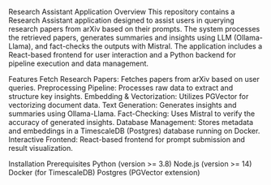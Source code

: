 Research Assistant Application
Overview
This repository contains a Research Assistant application designed to assist users in querying research papers from arXiv based on their prompts. The system processes the retrieved papers, generates summaries and insights using LLM (Ollama-Llama), and fact-checks the outputs with Mistral. The application includes a React-based frontend for user interaction and a Python backend for pipeline execution and data management.

Features
Fetch Research Papers: Fetches papers from arXiv based on user queries.
Preprocessing Pipeline: Processes raw data to extract and structure key insights.
Embedding & Vectorization: Utilizes PGVector for vectorizing document data.
Text Generation: Generates insights and summaries using Ollama-Llama.
Fact-Checking: Uses Mistral to verify the accuracy of generated insights.
Database Management: Stores metadata and embeddings in a TimescaleDB (Postgres) database running on Docker.
Interactive Frontend: React-based frontend for prompt submission and result visualization.

Installation
Prerequisites
Python (version >= 3.8)
Node.js (version >= 14)
Docker (for TimescaleDB)
Postgres (PGVector extension)
